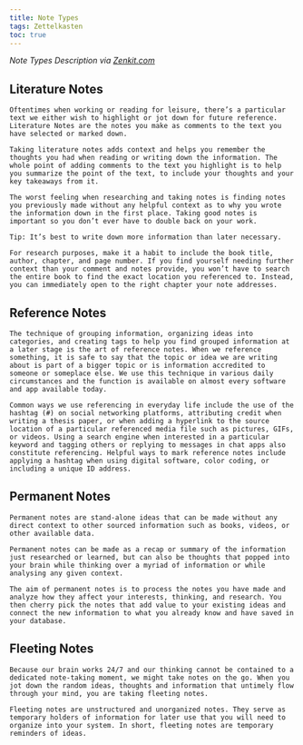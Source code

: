 ```yaml
---
title: Note Types
tags: Zettelkasten
toc: true
---
```


*Note Types Description via [Zenkit.com](https://zenkit.com/en/blog/a-beginners-guide-to-the-zettelkasten-method/)*
## Literature Notes

	Oftentimes when working or reading for leisure, there’s a particular text we either wish to highlight or jot down for future reference. Literature Notes are the notes you make as comments to the text you have selected or marked down.
	
	Taking literature notes adds context and helps you remember the thoughts you had when reading or writing down the information. The whole point of adding comments to the text you highlight is to help you summarize the point of the text, to include your thoughts and your key takeaways from it.
	
	The worst feeling when researching and taking notes is finding notes you previously made without any helpful context as to why you wrote the information down in the first place. Taking good notes is important so you don’t ever have to double back on your work.
	
	Tip: It’s best to write down more information than later necessary.
	
	For research purposes, make it a habit to include the book title, author, chapter, and page number. If you find yourself needing further context than your comment and notes provide, you won’t have to search the entire book to find the exact location you referenced to. Instead, you can immediately open to the right chapter your note addresses.
## Reference Notes
	
	The technique of grouping information, organizing ideas into categories, and creating tags to help you find grouped information at a later stage is the art of reference notes. When we reference something, it is safe to say that the topic or idea we are writing about is part of a bigger topic or is information accredited to someone or someplace else. We use this technique in various daily circumstances and the function is available on almost every software and app available today.
	
	Common ways we use referencing in everyday life include the use of the hashtag (#) on social networking platforms, attributing credit when writing a thesis paper, or when adding a hyperlink to the source location of a particular referenced media file such as pictures, GIFs, or videos. Using a search engine when interested in a particular keyword and tagging others or replying to messages in chat apps also constitute referencing. Helpful ways to mark reference notes include applying a hashtag when using digital software, color coding, or including a unique ID address.
## Permanent Notes
	Permanent notes are stand-alone ideas that can be made without any direct context to other sourced information such as books, videos, or other available data.
	
	Permanent notes can be made as a recap or summary of the information just researched or learned, but can also be thoughts that popped into your brain while thinking over a myriad of information or while analysing any given context.
	
	The aim of permanent notes is to process the notes you have made and analyze how they affect your interests, thinking, and research. You then cherry pick the notes that add value to your existing ideas and connect the new information to what you already know and have saved in your database.
## Fleeting Notes
	Because our brain works 24/7 and our thinking cannot be contained to a dedicated note-taking moment, we might take notes on the go. When you jot down the random ideas, thoughts and information that untimely flow through your mind, you are taking fleeting notes.
	
	Fleeting notes are unstructured and unorganized notes. They serve as temporary holders of information for later use that you will need to organize into your system. In short, fleeting notes are temporary reminders of ideas.